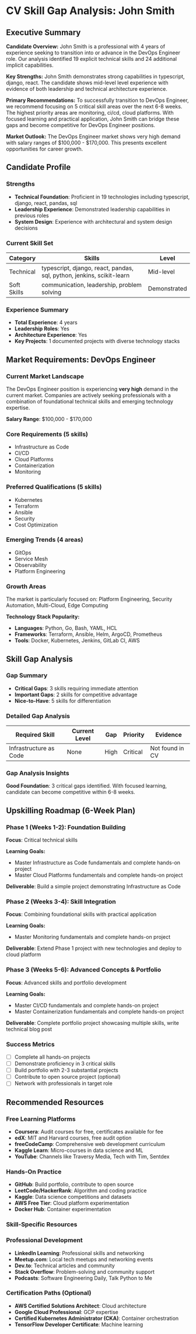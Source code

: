 # CV Skill Gap Analysis: John Smith

## Executive Summary

**Candidate Overview:** John Smith is a professional with 4 years of experience seeking to transition into or advance in the DevOps Engineer role. Our analysis identified 19 explicit technical skills and 24 additional implicit capabilities.

**Key Strengths:** John Smith demonstrates strong capabilities in typescript, django, react. The candidate shows mid-level level experience with evidence of both leadership and technical architecture experience.

**Primary Recommendations:** To successfully transition to DevOps Engineer, we recommend focusing on 5 critical skill areas over the next 6-8 weeks. The highest priority areas are monitoring, ci/cd, cloud platforms. With focused learning and practical application, John Smith can bridge these gaps and become competitive for DevOps Engineer positions.

**Market Outlook:** The DevOps Engineer market shows very high demand with salary ranges of $100,000 - $170,000. This presents excellent opportunities for career growth.

## Candidate Profile

### Strengths
- **Technical Foundation**: Proficient in 19 technologies including typescript, django, react, pandas, sql
- **Leadership Experience**: Demonstrated leadership capabilities in previous roles
- **System Design**: Experience with architectural and system design decisions


### Current Skill Set
| Category | Skills | Level |
|----------|--------|-------|
| Technical | typescript, django, react, pandas, sql, python, jenkins, scikit-learn | Mid-level |
| Soft Skills | communication, leadership, problem solving | Demonstrated |


### Experience Summary
- **Total Experience**: 4 years
- **Leadership Roles**: Yes
- **Architecture Experience**: Yes
- **Key Projects**: 1 documented projects with diverse technology stacks

## Market Requirements: DevOps Engineer

### Current Market Landscape
The DevOps Engineer position is experiencing **very high** demand in the current market. Companies are actively seeking professionals with a combination of foundational technical skills and emerging technology expertise.

**Salary Range**: $100,000 - $170,000

### Core Requirements (5 skills)
- Infrastructure as Code
- CI/CD
- Cloud Platforms
- Containerization
- Monitoring

### Preferred Qualifications (5 skills)
- Kubernetes
- Terraform
- Ansible
- Security
- Cost Optimization

### Emerging Trends (4 areas)
- GitOps
- Service Mesh
- Observability
- Platform Engineering

### Growth Areas
The market is particularly focused on: Platform Engineering, Security Automation, Multi-Cloud, Edge Computing

**Technology Stack Popularity:**
- **Languages**: Python, Go, Bash, YAML, HCL
- **Frameworks**: Terraform, Ansible, Helm, ArgoCD, Prometheus
- **Tools**: Docker, Kubernetes, Jenkins, GitLab CI, AWS

## Skill Gap Analysis

### Gap Summary
- **Critical Gaps**: 3 skills requiring immediate attention
- **Important Gaps**: 2 skills for competitive advantage
- **Nice-to-Have**: 5 skills for differentiation

### Detailed Gap Analysis
| Required Skill | Current Level | Gap | Priority | Evidence |
|----------------|---------------|-----|----------|----------|
| Infrastructure as Code | None | High | Critical | Not found in CV || CI/CD | Basic | Medium | Important | Used jenkins in TechCorp Inc. () role: Implemen... || Cloud Platforms | None | High | Critical | Not found in CV || Containerization | Basic | Medium | Important | Used docker in TechCorp Inc. () role: Implement... || Monitoring | None | High | Critical | Not found in CV || Kubernetes | None | Medium | Nice-to-have | Not demonstrated in CV || Terraform | None | Medium | Nice-to-have | Not demonstrated in CV || Ansible | None | Medium | Nice-to-have | Not demonstrated in CV || Security | None | Medium | Nice-to-have | Not demonstrated in CV || Cost Optimization | None | Medium | Nice-to-have | Not demonstrated in CV |

### Gap Analysis Insights
**Good Foundation**: 3 critical gaps identified. With focused learning, candidate can become competitive within 6-8 weeks.

## Upskilling Roadmap (6-Week Plan)

### Phase 1 (Weeks 1-2): Foundation Building
**Focus**: Critical technical skills

**Learning Goals:**
- Master Infrastructure as Code fundamentals and complete hands-on project
- Master Cloud Platforms fundamentals and complete hands-on project

**Deliverable**: Build a simple project demonstrating Infrastructure as Code

### Phase 2 (Weeks 3-4): Skill Integration
**Focus**: Combining foundational skills with practical application

**Learning Goals:**
- Master Monitoring fundamentals and complete hands-on project

**Deliverable**: Extend Phase 1 project with new technologies and deploy to cloud platform

### Phase 3 (Weeks 5-6): Advanced Concepts & Portfolio
**Focus**: Advanced skills and portfolio development

**Learning Goals:**
- Master CI/CD fundamentals and complete hands-on project
- Master Containerization fundamentals and complete hands-on project

**Deliverable**: Complete portfolio project showcasing multiple skills, write technical blog post

### Success Metrics
- [ ] Complete all hands-on projects
- [ ] Demonstrate proficiency in 3 critical skills
- [ ] Build portfolio with 2-3 substantial projects
- [ ] Contribute to open source project (optional)
- [ ] Network with professionals in target role

## Recommended Resources

### Free Learning Platforms
- **Coursera**: Audit courses for free, certificates available for fee
- **edX**: MIT and Harvard courses, free audit option
- **freeCodeCamp**: Comprehensive web development curriculum
- **Kaggle Learn**: Micro-courses in data science and ML
- **YouTube**: Channels like Traversy Media, Tech with Tim, Sentdex

### Hands-On Practice
- **GitHub**: Build portfolio, contribute to open source
- **LeetCode/HackerRank**: Algorithm and coding practice
- **Kaggle**: Data science competitions and datasets
- **AWS Free Tier**: Cloud platform experimentation
- **Docker Hub**: Container experimentation

### Skill-Specific Resources

### Professional Development
- **LinkedIn Learning**: Professional skills and networking
- **Meetup.com**: Local tech meetups and networking events
- **Dev.to**: Technical articles and community
- **Stack Overflow**: Problem-solving and community support
- **Podcasts**: Software Engineering Daily, Talk Python to Me

### Certification Paths (Optional)
- **AWS Certified Solutions Architect**: Cloud architecture
- **Google Cloud Professional**: GCP expertise
- **Certified Kubernetes Administrator (CKA)**: Container orchestration
- **TensorFlow Developer Certificate**: Machine learning
